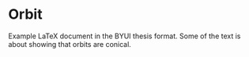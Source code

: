 # Orbit
Example LaTeX document in the BYUI thesis format.  Some of the text is about showing that orbits are conical.
